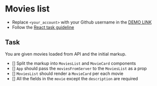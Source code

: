 # Movies list
- Replace `<your_account>` with your Github username in the
 [DEMO LINK](https://<your_account>.github.io/react_movies-list/)
- Follow the [React task guideline](https://github.com/mate-academy/react_task-guideline#react-tasks-guideline)

## Task
You are given movies loaded from API and the initial markup.
- [] Split the markup into `MoviesList` and `MovieCard` components
- [] `App` should pass the `moviesFromServer` to the `MoviesList` as a prop
- [] `MoviesList` should render a `MovieCard` per each movie
- [] All the fields in the `movie` except the `description` are required
